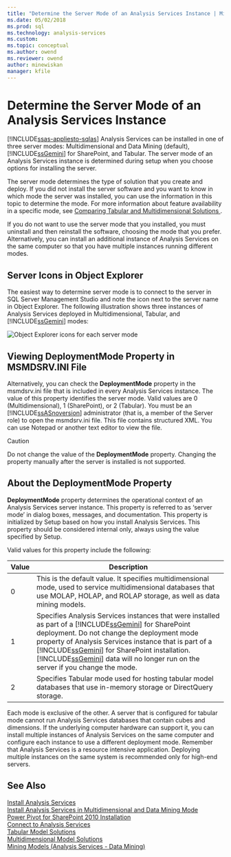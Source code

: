 ```yaml
---
title: "Determine the Server Mode of an Analysis Services Instance | Microsoft Docs"
ms.date: 05/02/2018
ms.prod: sql
ms.technology: analysis-services
ms.custom:
ms.topic: conceptual
ms.author: owend
ms.reviewer: owend
author: minewiskan
manager: kfile
---
```

# Determine the Server Mode of an Analysis Services Instance
[!INCLUDE[ssas-appliesto-sqlas](../../includes/ssas-appliesto-sqlas.md)]
  Analysis Services can be installed in one of three server modes: Multidimensional and Data Mining (default), [!INCLUDE[ssGemini](../../includes/ssgemini-md.md)] for SharePoint, and Tabular. The server mode of an Analysis Services instance is determined during setup when you choose options for installing the server.  
  
 The server mode determines the type of solution that you create and deploy. If you did not install the server software and you want to know in which mode the server was installed, you can use the information in this topic to determine the mode. For more information about feature availability in a specific mode, see [Comparing Tabular and Multidimensional Solutions ](../../analysis-services/comparing-tabular-and-multidimensional-solutions-ssas.md).  
  
 If you do not want to use the server mode that you installed, you must uninstall and then reinstall the software, choosing the mode that you prefer. Alternatively, you can install an additional instance of Analysis Services on the same computer so that you have multiple instances running different modes.  
  
## Server Icons in Object Explorer  
 The easiest way to determine server mode is to connect to the server in SQL Server Management Studio and note the icon next to the server name in Object Explorer. The following illustration shows three instances of Analysis Services deployed in Multidimensional, Tabular, and [!INCLUDE[ssGemini](../../includes/ssgemini-md.md)] modes:  
  
 ![Object Explorer icons for each server mode](../../analysis-services/instances/media/ssas-ssms-servermodes.gif "Object Explorer icons for each server mode")  
  
## Viewing DeploymentMode Property in MSMDSRV.INI File  
 Alternatively, you can check the **DeploymentMode** property in the msmdsrv.ini file that is included in every Analysis Services instance. The value of this property identifies the server mode. Valid values are 0 (Multidimensional), 1 (SharePoint), or 2 (Tabular). You must be an [!INCLUDE[ssASnoversion](../../includes/ssasnoversion-md.md)] administrator (that is, a member of the Server role) to open the msmdsrv.ini file. This file contains structured XML. You can use Notepad or another text editor to view the file.  
  
> [!CAUTION]  
>  Do not change the value of the **DeploymentMode** property. Changing the property manually after the server is installed is not supported.  
  
## About the DeploymentMode Property  
 **DeploymentMode** property determines the operational context of an Analysis Services server instance. This property is referred to as ‘server mode’ in dialog boxes, messages, and documentation. This property is initialized by Setup based on how you install Analysis Services. This property should be considered internal only, always using the value specified by Setup.  
  
 Valid values for this property include the following:  
  
|Value|Description|  
|-----------|-----------------|  
|0|This is the default value. It specifies multidimensional mode, used to service multidimensional databases that use MOLAP, HOLAP, and ROLAP storage, as well as data mining models.|  
|1|Specifies Analysis Services instances that were installed as part of a [!INCLUDE[ssGemini](../../includes/ssgemini-md.md)] for SharePoint deployment. Do not change the deployment mode property of Analysis Services instance that is part of a [!INCLUDE[ssGemini](../../includes/ssgemini-md.md)] for SharePoint installation. [!INCLUDE[ssGemini](../../includes/ssgemini-md.md)] data will no longer run on the server if you change the mode.|  
|2|Specifies Tabular mode used for hosting tabular model databases that use in-memory storage or DirectQuery storage.|  
  
 Each mode is exclusive of the other. A server that is configured for tabular mode cannot run Analysis Services databases that contain cubes and dimensions. If the underlying computer hardware can support it, you can install multiple instances of Analysis Services on the same computer and configure each instance to use a different deployment mode. Remember that Analysis Services is a resource intensive application. Deploying multiple instances on the same system is recommended only for high-end servers.  
  
## See Also  
 [Install Analysis Services](../../analysis-services/instances/install-windows/install-analysis-services.md)   
 [Install Analysis Services in Multidimensional and Data Mining Mode](http://msdn.microsoft.com/library/8a1f33e8-2bd6-4fb8-bd46-c86f2a067f60)   
 [Power Pivot for SharePoint 2010 Installation](http://msdn.microsoft.com/8d47dde7-c941-4280-a934-e2fe3f9a938f)   
 [Connect to Analysis Services](../../analysis-services/instances/connect-to-analysis-services.md)   
 [Tabular Model Solutions](../../analysis-services/tabular-models/tabular-models-ssas.md)   
 [Multidimensional Model Solutions ](../../analysis-services/multidimensional-models/multidimensional-model-solutions-ssas.md)   
 [Mining Models &#40;Analysis Services - Data Mining&#41;](../../analysis-services/data-mining/mining-models-analysis-services-data-mining.md)  
  
  
